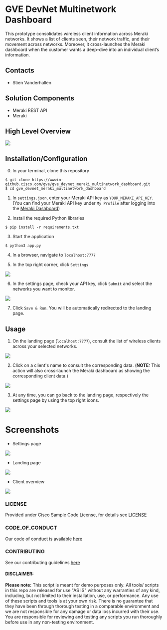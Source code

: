 # GVE DevNet Multinetwork Dashboard
This prototype consolidates wireless client information across Meraki networks. It shows a list of clients seen, their network traffic, and their movement across networks. Moreover, it cross-launches the Meraki dashboard when the customer wants a deep-dive into an individual client’s information. 

## Contacts
* Stien Vanderhallen

## Solution Components
*  Meraki REST API
*  Meraki

## High Level Overview

![](IMAGES/overview.png)

## Installation/Configuration

0. In your terminal, clone this repository

```
$ git clone https://wwwin-github.cisco.com/gve/gve_devnet_meraki_multinetwork_dashboard.git
$ cd gve_devnet_meraki_multinetwork_dashboard
```

1. In `settings.json`, enter your Meraki API key as `YOUR_MERAKI_API_KEY`. (You can find your Meraki API key under `My Profile` after logging into the [Meraki Dashboard](https://dashboard.meraki.com))

2. Install the required Python libraries

```
$ pip install -r requirements.txt
```

3. Start the application

```
$ python3 app.py
```

4. In a browser, navigate to `localhost:7777`

5. In the top right corner, click `Settings`

![](IMAGES/2image.png)

6. In the settings page, check your API key, click `Submit` and select the networks you want to monitor.

![](IMAGES/1image.png)

7. Click `Save & Run`. You will be automatically redirected to the landing page.


## Usage

1. On the landing page (`localhost:7777`), consult the list of wireless clients across your selected networks.

![](IMAGES/4image.png)

2. Click on a client's name to consult the corresponding data. (**NOTE:** This action will also cross-launch the Meraki dashboard as showing the corresponding client data.)

![](IMAGES/3image.png)

3. At any time, you can go back to the landing page, respectively the settings page by using the top right icons.

![](IMAGES/5image.png)

# Screenshots

- Settings page

![](IMAGES/1image.png)

- Landing page

![](IMAGES/4image.png)

- Client overview

![](IMAGES/3image.png)

### LICENSE

Provided under Cisco Sample Code License, for details see [LICENSE](LICENSE.md)

### CODE_OF_CONDUCT

Our code of conduct is available [here](CODE_OF_CONDUCT.md)

### CONTRIBUTING

See our contributing guidelines [here](CONTRIBUTING.md)

#### DISCLAIMER:
<b>Please note:</b> This script is meant for demo purposes only. All tools/ scripts in this repo are released for use "AS IS" without any warranties of any kind, including, but not limited to their installation, use, or performance. Any use of these scripts and tools is at your own risk. There is no guarantee that they have been through thorough testing in a comparable environment and we are not responsible for any damage or data loss incurred with their use.
You are responsible for reviewing and testing any scripts you run thoroughly before use in any non-testing environment.
